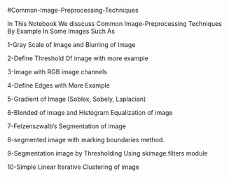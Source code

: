 #Common-Image-Preprocessing-Techniques

In This Notebook We disscuss Common Image-Preprocessing Techniques By Example In Some Images 
Such As 

1-Gray Scale of Image and Blurring of Image

2-Define Threshold Of image with more example

3-Image with RGB image channels

4-Define Edges with More Example

5-Gradient of Image (Soblex, Sobely, Laplacian)

6-Blended of image and Histogram Equalization of image

7-Felzenszwalb’s Segmentation of image

8-segmented image with marking boundaries method.

9-Segmentation image by Thresholding Using skimage.filters module

10-Simple Linear Iterative Clustering of image





